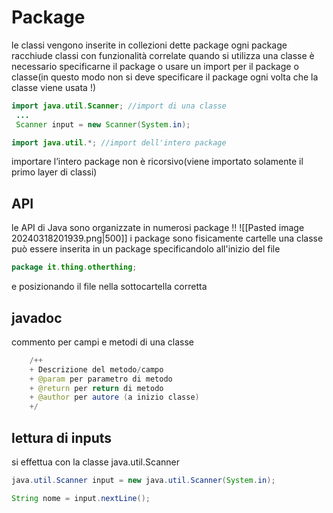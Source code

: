 # Package
le classi vengono inserite in collezioni dette package
ogni package racchiude classi con funzionalità correlate
quando si utilizza una classe è necessario specificarne il package o usare un import per il package o classe(in questo modo non si deve specificare il package ogni volta che la classe viene usata !)
```java
import java.util.Scanner; //import di una classe
 ...
 Scanner input = new Scanner(System.in);

import java.util.*; //import dell'intero package 
```
importare l’intero package non è ricorsivo(viene importato solamente il primo layer di classi)
## API
le API di Java sono organizzate in numerosi package !!
![[Pasted image 20240318201939.png|500]]
i package sono fisicamente cartelle
una classe può essere inserita in un package specificandolo all'inizio del file 
```java
package it.thing.otherthing;
```
e posizionando il file nella sottocartella corretta

## javadoc 
commento per campi e metodi di una classe
```java
	/++
	+ Descrizione del metodo/campo
	+ @param per parametro di metodo
	+ @return per return di metodo
	+ @author per autore (a inizio classe)
	+/
```
## lettura di inputs
si effettua con la classe java.util.Scanner
```java
java.util.Scanner input = new java.util.Scanner(System.in);

String nome = input.nextLine();
```
